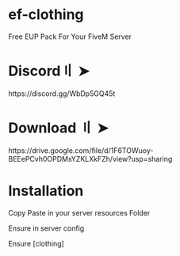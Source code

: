 # ef-clothing
Free EUP Pack For Your FiveM Server


<h1>Discord〢 ➤ </h1>
https://discord.gg/WbDp5GQ45t


<h1>Download 〢 ➤ </h1>
https://drive.google.com/file/d/1F6TOWuoy-BEEePCvh0OPDMsYZKLXkFZh/view?usp=sharing


<h1> Installation </h1>
<p> Copy Paste in your server resources Folder</p>
<p>Ensure in server config </p>
<p>Ensure [clothing]</p>


